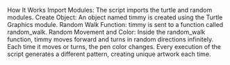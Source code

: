 How It Works
Import Modules: The script imports the turtle and random modules.
Create Object: An object named timmy is created using the Turtle Graphics module.
Random Walk Function: timmy is sent to a function called random_walk.
Random Movement and Color: Inside the random_walk function, timmy moves forward and turns in random directions infinitely. Each time it moves or turns, the pen color changes.
Every execution of the script generates a different pattern, creating unique artwork each time.
